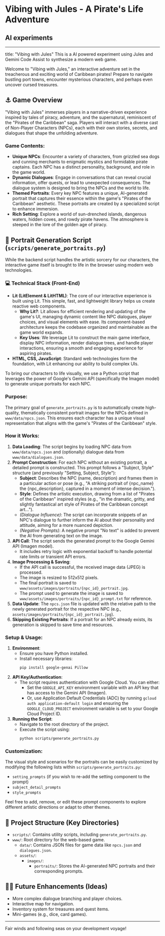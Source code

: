# Vibing with Jules - A Pirate's Life Adventure
## AI experiments
---
title: "Vibing with Jules"
This is a AI powered experiment using Jules and Gemini Code Assist to synthesize a modern web game.

Welcome to "Vibing with Jules," an interactive adventure set in the treacherous and exciting world of Caribbean pirates! Prepare to navigate bustling port towns, encounter mysterious characters, and perhaps even uncover cursed treasures.

## ⚓ Game Overview

"Vibing with Jules" immerses players in a narrative-driven experience inspired by tales of piracy, adventure, and the supernatural, reminiscent of the "Pirates of the Caribbean" saga. Players will interact with a diverse cast of Non-Player Characters (NPCs), each with their own stories, secrets, and dialogues that shape the unfolding adventure.

### Game Contents:

*   **Unique NPCs**: Encounter a variety of characters, from grizzled sea dogs and cunning merchants to enigmatic mystics and formidable pirate captains. Each NPC has a distinct personality, background, and role in the game world.
*   **Dynamic Dialogues**: Engage in conversations that can reveal crucial information, offer quests, or lead to unexpected consequences. The dialogue system is designed to bring the NPCs and the world to life.
*   **Themed Portraits**: Every key NPC features a unique, AI-generated portrait that captures their essence within the game's "Pirates of the Caribbean" aesthetic. These portraits are created by a specialized script to enhance immersion.
*   **Rich Setting**: Explore a world of sun-drenched islands, dangerous waters, hidden coves, and rowdy pirate havens. The atmosphere is steeped in the lore of the golden age of piracy.

## 📜 Portrait Generation Script (`scripts/generate_portraits.py`)

While the backend script handles the artistic sorcery for our characters, the interactive game itself is brought to life in the browser using modern web technologies.

### 💻 Technical Stack (Front-End)

*   **Lit (LitElement & LitHTML)**: The core of our interactive experience is built using Lit. This simple, fast, and lightweight library helps us create reactive web components.
    *   **Why Lit?**: Lit allows for efficient rendering and updating of the game's UI, managing dynamic content like NPC dialogues, player choices, and visual elements with ease. Its component-based architecture keeps the codebase organized and maintainable as the game world expands.
    *   **Key Uses**: We leverage Lit to construct the main game interface, display NPC information, render dialogue trees, and handle player interactions, ensuring a smooth and engaging experience for aspiring pirates.
*   **HTML, CSS, JavaScript**: Standard web technologies form the foundation, with Lit enhancing our ability to build complex UIs.


To bring our characters to life visually, we use a Python script that leverages the power of Google's Gemini API (specifically the Imagen model) to generate unique portraits for each NPC.

### Purpose:

The primary goal of `generate_portraits.py` is to automatically create high-quality, thematically consistent portrait images for the NPCs defined in `www/data/npcs.json`. This ensures each character has a unique visual representation that aligns with the game's "Pirates of the Caribbean" style.

### How it Works:

1.  **Data Loading**: The script begins by loading NPC data from `www/data/npcs.json` and (optionally) dialogue data from `www/data/dialogues.json`.
2.  **Prompt Construction**: For each NPC without an existing portrait, a detailed prompt is constructed. This prompt follows a "Subject, Style" structure (and previously "Setting, Subject, Style"):
    *   **Subject**: Describes the NPC (name, description) and frames them in a particular action or pose (e.g., "A striking portrait of {npc_name} the {npc_description}, captured in a moment of intense decision.").
    *   **Style**: Defines the artistic execution, drawing from a list of "Pirates of the Caribbean" inspired styles (e.g., "in the dramatic, gritty, and slightly fantastical art style of Pirates of the Caribbean concept art...").
    *   *(Dialogue Influence)*: The script can incorporate snippets of an NPC's dialogue to further inform the AI about their personality and attitude, aiming for a more nuanced depiction.
    *   *(Negative Prompts)*: A negative prompt "No text" is added to prevent the AI from generating text on the image.
3.  **API Call**: The script sends the generated prompt to the Google Gemini API (Imagen model).
    *   It includes retry logic with exponential backoff to handle potential rate limits or transient API errors.
4.  **Image Processing & Saving**:
    *   If the API call is successful, the received image data (JPEG) is processed.
    *   The image is resized to 512x512 pixels.
    *   The final portrait is saved to `www/assets/images/portraits/{npc_id}_portrait.jpg`.
    *   The prompt used to generate the image is saved to `www/assets/images/portraits/{npc_id}_prompt.txt` for reference.
5.  **Data Update**: The `npcs.json` file is updated with the relative path to the newly generated portrait for the respective NPC (e.g., `assets/images/portraits/{npc_id}_portrait.jpg`).
6.  **Skipping Existing Portraits**: If a portrait for an NPC already exists, its generation is skipped to save time and resources.

### Setup & Usage:

1.  **Environment**:
    *   Ensure you have Python installed.
    *   Install necessary libraries:
        ```bash
        pip install google-genai Pillow
        ```
2.  **API Key/Authentication**:
    *   The script requires authentication with Google Cloud. You can either:
        *   Set the `GOOGLE_API_KEY` environment variable with an API key that has access to the Gemini API (Imagen).
        *   Or, use Application Default Credentials (ADC) by running `gcloud auth application-default login` and ensuring the `GOOGLE_CLOUD_PROJECT` environment variable is set to your Google Cloud Project ID.
3.  **Running the Script**:
    *   Navigate to the root directory of the project.
    *   Execute the script using:
        ```bash
        python scripts/generate_portraits.py
        ```

### Customization:

The visual style and scenarios for the portraits can be easily customized by modifying the following lists within `scripts/generate_portraits.py`:
*   `setting_prompts` (if you wish to re-add the setting component to the prompt)
*   `subject_detail_prompts`
*   `style_prompts`

Feel free to add, remove, or edit these prompt components to explore different artistic directions or adapt to other themes.

## 📁 Project Structure (Key Directories)

*   `scripts/`: Contains utility scripts, including `generate_portraits.py`.
*   `www/`: Root directory for the web-based game.
    *   `data/`: Contains JSON files for game data like `npcs.json` and `dialogues.json`.
    *   `assets/`:
        *   `images/`:
            *   `portraits/`: Stores the AI-generated NPC portraits and their corresponding prompts.

## 🏴‍☠️ Future Enhancements (Ideas)

*   More complex dialogue branching and player choices.
*   Interactive map for navigation.
*   Inventory system for treasures and quest items.
*   Mini-games (e.g., dice, card games).

---

Fair winds and following seas on your development voyage!
